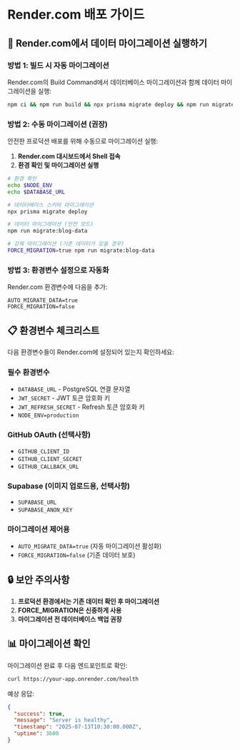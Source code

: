 # Render.com 배포 가이드

## 🚀 Render.com에서 데이터 마이그레이션 실행하기

### 방법 1: 빌드 시 자동 마이그레이션

Render.com의 Build Command에서 데이터베이스 마이그레이션과 함께 데이터 마이그레이션을 실행:

```bash
npm ci && npm run build && npx prisma migrate deploy && npm run migrate:blog-data
```

### 방법 2: 수동 마이그레이션 (권장)

안전한 프로덕션 배포를 위해 수동으로 마이그레이션 실행:

1. **Render.com 대시보드에서 Shell 접속**
2. **환경 확인 및 마이그레이션 실행**

```bash
# 환경 확인
echo $NODE_ENV
echo $DATABASE_URL

# 데이터베이스 스키마 마이그레이션
npx prisma migrate deploy

# 데이터 마이그레이션 (안전 모드)
npm run migrate:blog-data

# 강제 마이그레이션 (기존 데이터가 있을 경우)
FORCE_MIGRATION=true npm run migrate:blog-data
```

### 방법 3: 환경변수 설정으로 자동화

Render.com 환경변수에 다음을 추가:

```env
AUTO_MIGRATE_DATA=true
FORCE_MIGRATION=false
```

## 📋 환경변수 체크리스트

다음 환경변수들이 Render.com에 설정되어 있는지 확인하세요:

### 필수 환경변수

- `DATABASE_URL` - PostgreSQL 연결 문자열
- `JWT_SECRET` - JWT 토큰 암호화 키
- `JWT_REFRESH_SECRET` - Refresh 토큰 암호화 키
- `NODE_ENV=production`

### GitHub OAuth (선택사항)

- `GITHUB_CLIENT_ID`
- `GITHUB_CLIENT_SECRET`
- `GITHUB_CALLBACK_URL`

### Supabase (이미지 업로드용, 선택사항)

- `SUPABASE_URL`
- `SUPABASE_ANON_KEY`

### 마이그레이션 제어용

- `AUTO_MIGRATE_DATA=true` (자동 마이그레이션 활성화)
- `FORCE_MIGRATION=false` (기존 데이터 보호)

## 🔒 보안 주의사항

1. **프로덕션 환경에서는 기존 데이터 확인 후 마이그레이션**
2. **FORCE_MIGRATION은 신중하게 사용**
3. **마이그레이션 전 데이터베이스 백업 권장**

## 📊 마이그레이션 확인

마이그레이션 완료 후 다음 엔드포인트로 확인:

```bash
curl https://your-app.onrender.com/health
```

예상 응답:

```json
{
  "success": true,
  "message": "Server is healthy",
  "timestamp": "2025-07-13T10:30:00.000Z",
  "uptime": 3600
}
```
